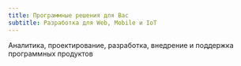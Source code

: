 ```yaml
---
title: Программные решения для Вас
subtitle: Разработка для Web, Mobile и IoT
---
```

Аналитика, проектирование, разработка, внедрение и поддержка программных продуктов